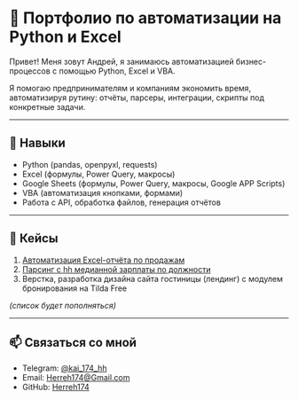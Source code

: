 # 💼 Портфолио по автоматизации на Python и Excel

Привет! Меня зовут Андрей, я занимаюсь автоматизацией бизнес-процессов с помощью Python, Excel и VBA.

Я помогаю предпринимателям и компаниям экономить время, автоматизируя рутину: отчёты, парсеры, интеграции, скрипты под конкретные задачи.

---

## 🔧 Навыки

- Python (pandas, openpyxl, requests)
- Excel (формулы, Power Query, макросы)
- Google Sheets (формулы, Power Query, макросы, Google APP Scripts)
- VBA (автоматизация кнопками, формами)
- Работа с API, обработка файлов, генерация отчётов

---

## 📂 Кейсы

1. [Автоматизация Excel-отчёта по продажам](./case-01-excel-report-automation)
2. [Парсинг с hh медианной зарплаты по должности](./case-02-job_salary_estimator1)
3. Верстка, разработка дизайна сайта гостиницы (лендинг) с модулем бронирования на Tilda Free

_(список будет пополняться)_

---

## 📫 Связаться со мной

- Telegram: [@kai_174_hh](https://t.me/Herreh174)
- Email: Herreh174@Gmail.com
- GitHub: [Herreh174](https://github.com/Herreh174)
